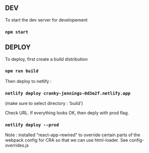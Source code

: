 
## DEV

To start the dev server for developement

### `npm start`




## DEPLOY

To deploy, first create a build distribution

### `npm run build`

Then deploy to netlify :

### `netlify deploy cranky-jennings-0d3e2f.netlify.app`

(make sure to select directory : 'build')

Check URL. If everything looks OK, then deply with prod flag.

### `netlify deploy --prod`



Note : installed "react-app-rewired" to override certain parts of the webpack config for CRA so that we can use 
html-loader. See config-overrides.js